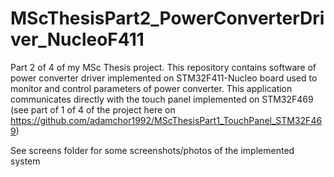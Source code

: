 # MScThesisPart2_PowerConverterDriver_NucleoF411
Part 2 of 4 of my MSc Thesis project. This repository contains software of power converter driver implemented on STM32F411-Nucleo board used to monitor and control parameters of power converter. This application communicates directly with the touch panel implemented on STM32F469 (see part of 1 of 4 of the project here on  https://github.com/adamchor1992/MScThesisPart1_TouchPanel_STM32F469)

See screens folder for some screenshots/photos of the implemented system
